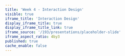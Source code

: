 ```yaml
---
title: 'Week 4 - Interaction Design'
visible: true
iframe_title: 'Interaction Design'
display_iframe_title: true
display_iframe_title_link: true
iframe_source: '/193/presentations/placeholder-slide'
iframe_aspect_ratio: 4by3
published: true
cache_enable: false
---
```

